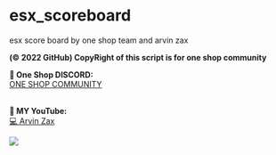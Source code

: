 # esx_scoreboard

esx score board by one shop team and arvin zax

**(© 2022 GitHub) CopyRight of this script is for one shop community**

**🥰 One Shop DISCORD:**<br>
<a href="https://discord.gg/9HumDzMusA">ONE SHOP COMMUNITY</a>

<br>**🥰 MY YouTube:**<br>
<a href="https://www.youtube.com/channel/UCHnEg3BOzfvjxA91js8uzRA">💻 Arvin Zax</a>

<picture>
  <source media="(prefers-color-scheme: dark)" srcset="https://cdn.discordapp.com/attachments/927360175445250060/1045432275606720594/New_Project_1.png">
  <source media="(prefers-color-scheme: light)" srcset="https://cdn.discordapp.com/attachments/927360175445250060/1045432275606720594/New_Project_1.png">
  <img src="https://cdn.discordapp.com/attachments/927360175445250060/1045432275606720594/New_Project_1.png">
</picture>
